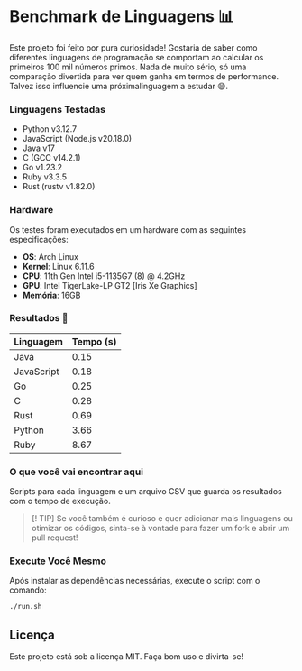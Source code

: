 # Benchmark de Linguagens 📊

Este projeto foi feito por pura curiosidade! Gostaria de saber como diferentes linguagens de programação se comportam ao calcular os primeiros 100 mil números primos. Nada de muito sério, só uma comparação divertida para ver quem ganha em termos de performance. Talvez isso influencie uma próximalinguagem a estudar 😅.

### Linguagens Testadas

* Python v3.12.7
* JavaScript (Node.js v20.18.0)
* Java v17
* C (GCC v14.2.1)
* Go v1.23.2
* Ruby v3.3.5
* Rust (rustv v1.82.0)

### Hardware

Os testes foram executados em um hardware com as seguintes especificações:

* **OS**: Arch Linux
* **Kernel**: Linux 6.11.6
* **CPU**: 11th Gen Intel i5-1135G7 (8) @ 4.2GHz
* **GPU**: Intel TigerLake-LP GT2 [Iris Xe Graphics]
* **Memória**: 16GB

### Resultados 🏅

| Linguagem | Tempo (s) |
|-|-|
|Java|0.15|
|JavaScript|0.18|
|Go|0.25|
|C|0.28|
|Rust|0.69|
|Python|3.66|
|Ruby|8.67|

### O que você vai encontrar aqui

Scripts para cada linguagem e um arquivo CSV que guarda os resultados com o tempo de execução.

> [! TIP]
> Se você também é curioso e quer adicionar mais linguagens ou otimizar os códigos, sinta-se à vontade para fazer um fork e abrir um pull request!

### Execute Você Mesmo

Após instalar as dependências necessárias, execute o script com o comando:

```bash
./run.sh
```

## Licença

Este projeto está sob a licença MIT. Faça bom uso e divirta-se!
